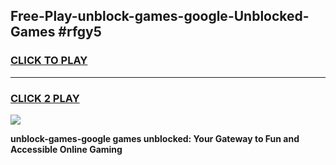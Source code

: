 
## Free-Play-unblock-games-google-Unblocked-Games #rfgy5
<h3>
<a href="https://news.freeplayer.one?title=unblock-games-google&ref=8M">CLICK TO PLAY</a></h3>
<hr>

<h3>
<a href="https://news.freeplayer.one?title=unblock-games-google&ref=8M">CLICK 2 PLAY</a>
  
</h3>

<a href="https://news.freeplayer.one?title=unblock-games-google&ref=8M"><img src="https://clearcache.store/games.png"></a>


**unblock-games-google games unblocked: Your Gateway to Fun and Accessible Online Gaming**
